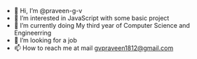 - 👋 Hi, I’m @praveen-g-v
- 👀 I’m interested in JavaScript with some basic project
- 🌱 I’m currently doing My third year of Computer Science and Engineerring
- 💞️ I’m looking for a job
- 📫 How to reach me at mail gvpraveen1812@gmail.com

<!---
praveen-g-v/praveen-g-v is a ✨ special ✨ repository because its `README.md` (this file) appears on your GitHub profile.
You can click the Preview link to take a look at your changes.
--->
